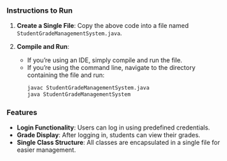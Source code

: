 ### Instructions to Run

1. **Create a Single File**: Copy the above code into a file named `StudentGradeManagementSystem.java`.

2. **Compile and Run**:
   - If you’re using an IDE, simply compile and run the file.
   - If you’re using the command line, navigate to the directory containing the file and run:
     ```bash
     javac StudentGradeManagementSystem.java
     java StudentGradeManagementSystem
     ```

### Features

- **Login Functionality**: Users can log in using predefined credentials.
- **Grade Display**: After logging in, students can view their grades.
- **Single Class Structure**: All classes are encapsulated in a single file for easier management.

